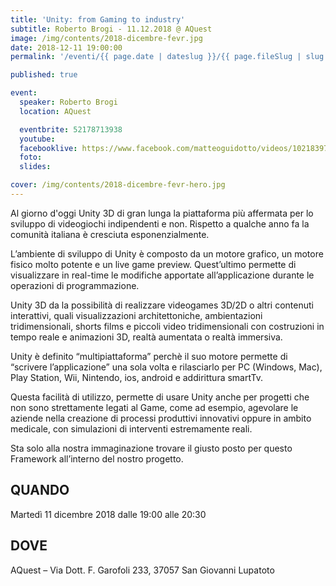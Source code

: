 ```yaml
---
title: 'Unity: from Gaming to industry'
subtitle: Roberto Brogi - 11.12.2018 @ AQuest
image: /img/contents/2018-dicembre-fevr.jpg
date: 2018-12-11 19:00:00
permalink: '/eventi/{{ page.date | dateslug }}/{{ page.fileSlug | slug }}/index.html'

published: true

event:
  speaker: Roberto Brogi
  location: AQuest

  eventbrite: 52178713938
  youtube:
  facebooklive: https://www.facebook.com/matteoguidotto/videos/10218397437391160/
  foto:
  slides:

cover: /img/contents/2018-dicembre-fevr-hero.jpg
---
```


Al giorno d'oggi Unity 3D di gran lunga la piattaforma più affermata per lo sviluppo di videogiochi indipendenti e non. Rispetto a qualche anno fa la comunità italiana è cresciuta esponenzialmente.

L’ambiente di sviluppo di Unity è composto da un motore grafico, un motore fisico molto potente e un live game preview. Quest’ultimo permette di visualizzare in real-time le modifiche apportate all’applicazione durante le operazioni di programmazione.

Unity 3D da la possibilità di realizzare videogames 3D/2D o altri contenuti interattivi, quali visualizzazioni architettoniche, ambientazioni tridimensionali, shorts films e piccoli video tridimensionali con costruzioni in tempo reale e animazioni 3D, realtà aumentata o realtà immersiva.

Unity è definito “multipiattaforma” perchè il suo motore permette di “scrivere l’applicazione” una sola volta e rilasciarlo per PC (Windows, Mac), Play Station, Wii, Nintendo, ios, android e addirittura smartTv.

Questa facilità di utilizzo, permette di usare Unity anche per progetti che non sono strettamente legati al Game, come ad esempio, agevolare le aziende nella creazione di processi produttivi innovativi oppure in ambito medicale, con simulazioni di interventi estremamente reali.

Sta solo alla nostra immaginazione trovare il giusto posto per questo Framework all’interno del nostro progetto.

## QUANDO

Martedì 11 dicembre 2018 dalle 19:00 alle 20:30

## DOVE

AQuest – Via Dott. F. Garofoli 233, 37057 San Giovanni Lupatoto

